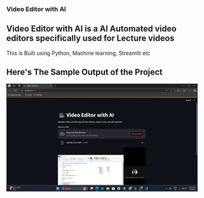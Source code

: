 ### Video Editor with AI

## Video Editor with AI is a AI Automated video editors specifically used for Lecture videos

This is Built using Python, Machine learning, Streamlit etc

## Here's The Sample Output of the Project
![image alt](https://github.com/Sakthishri16/Video-editor-with-AI/blob/09c749ed1f0a18959a688d7cdde43bfd49ff6a80/Sample_Output_Image.jpeg)
